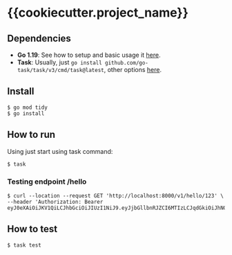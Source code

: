 # {{cookiecutter.project_name}}

## Dependencies

- **Go 1.19**: See how to setup and basic usage it [here](https://go.dev/doc/install).
- **Task**: Usually, just `go install github.com/go-task/task/v3/cmd/task@latest`, other options [here](https://taskfile.dev/#/installation).

## Install

```
$ go mod tidy
$ go install
```

## How to run

Using just start using task command:

```
$ task
```

### Testing endpoint /hello

```
$ curl --location --request GET 'http://localhost:8000/v1/hello/123' \
--header 'Authorization: Bearer eyJ0eXAiOiJKV1QiLCJhbGciOiJIUzI1NiJ9.eyJjbGllbnRJZCI6MTIzLCJqdGkiOiJhNGJmYzAxZi00NmQ0LTQyNzgtOTM5ZS0yOWRkNjI2N2M5OTIiLCJpYXQiOjE2MTQ3MTIzNjMsImV4cCI6MTYxNDcxNTk2M30.4mPtjKqu8C3i0v4TEpnthp1_FyYspVwXFfa2S0EuApo'
```

## How to test

```
$ task test
```
